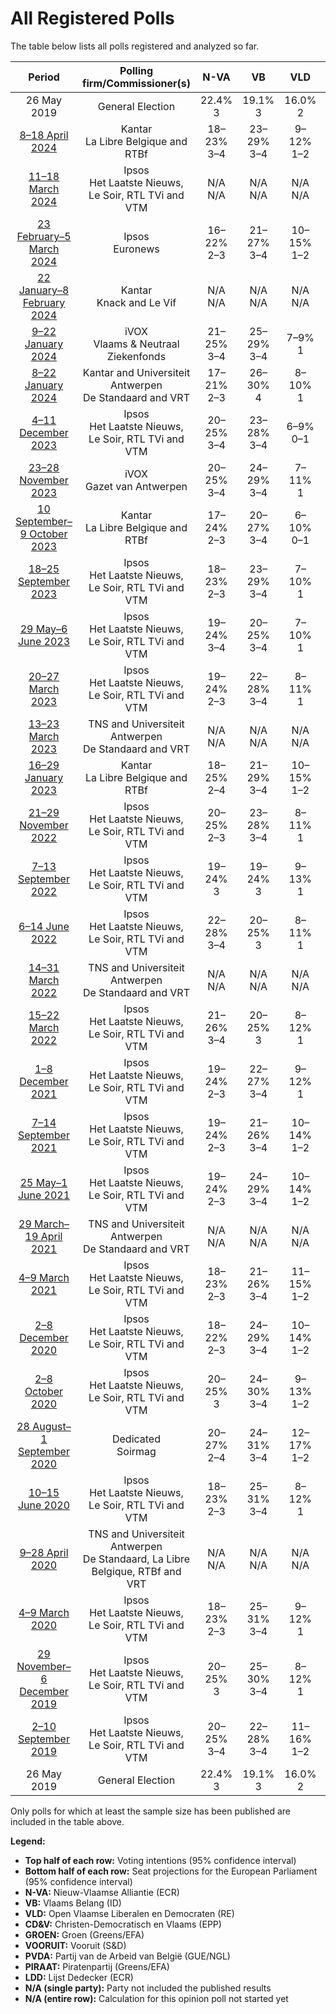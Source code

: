 # All Registered Polls

The table below lists all polls registered and analyzed so far.

| Period     | Polling firm/Commissioner(s) | N-VA | VB | VLD | CD&V | GROEN | VOORUIT | PVDA | PIRAAT | LDD |
|:----------:|:----------------------------:|:--:|:--:|:--:|:--:|:--:|:--:|:--:|:--:|:--:|
| 26 May 2019 | General Election | 22.4% <br> 3 | 19.1% <br> 3 | 16.0% <br> 2 | 14.5% <br> 2 | 12.4% <br> 1 | 10.2% <br> 1 | 5.0% <br> 0 | 0.0% <br> 0 | 0.0% <br> 0 |
| [8–18 April 2024](2024-04-18-Kantar.html) | Kantar <br> La Libre Belgique and RTBf | 18–23% <br> 3–4 | 23–29% <br> 3–4 | 9–12% <br> 1–2 | 10–14% <br> 1–2 | 5–8% <br> 0–1 | 10–14% <br> 1–2 | 10–14% <br> 1–2 | N/A <br> N/A | N/A <br> N/A |
| [11–18 March 2024](2024-03-18-Ipsos.html) | Ipsos <br> Het Laatste Nieuws, Le Soir, RTL TVi and VTM | N/A <br> N/A | N/A <br> N/A | N/A <br> N/A | N/A <br> N/A | N/A <br> N/A | N/A <br> N/A | N/A <br> N/A | N/A <br> N/A | N/A <br> N/A |
| [23 February–5 March 2024](2024-03-05-Ipsos.html) | Ipsos <br> Euronews | 16–22% <br> 2–3 | 21–27% <br> 3–4 | 10–15% <br> 1–2 | 9–14% <br> 1–2 | 8–12% <br> 1–2 | 12–17% <br> 1–2 | 7–12% <br> 1 | N/A <br> N/A | N/A <br> N/A |
| [22 January–8 February 2024](2024-02-08-Kantar.html) | Kantar <br> Knack and Le Vif | N/A <br> N/A | N/A <br> N/A | N/A <br> N/A | N/A <br> N/A | N/A <br> N/A | N/A <br> N/A | N/A <br> N/A | N/A <br> N/A | N/A <br> N/A |
| [9–22 January 2024](2024-01-22-iVOX.html) | iVOX <br> Vlaams & Neutraal Ziekenfonds | 21–25% <br> 3–4 | 25–29% <br> 3–4 | 7–9% <br> 1 | 11–14% <br> 1–2 | 6–9% <br> 1 | 11–14% <br> 1–2 | 8–11% <br> 1 | N/A <br> N/A | N/A <br> N/A |
| [8–22 January 2024](2024-01-22-KantarandUniversiteitAntwerpen.html) | Kantar and Universiteit Antwerpen <br> De Standaard and VRT | 17–21% <br> 2–3 | 26–30% <br> 4 | 8–10% <br> 1 | 10–13% <br> 1–2 | 7–10% <br> 1 | 12–15% <br> 2 | 10–12% <br> 1–2 | N/A <br> N/A | N/A <br> N/A |
| [4–11 December 2023](2023-12-11-Ipsos.html) | Ipsos <br> Het Laatste Nieuws, Le Soir, RTL TVi and VTM | 20–25% <br> 3–4 | 23–28% <br> 3–4 | 6–9% <br> 0–1 | 10–14% <br> 1–2 | 8–11% <br> 1 | 12–16% <br> 1–2 | 8–12% <br> 1 | N/A <br> N/A | N/A <br> N/A |
| [23–28 November 2023](2023-11-28-iVOX.html) | iVOX <br> Gazet van Antwerpen | 20–25% <br> 3–4 | 24–29% <br> 3–4 | 7–11% <br> 1 | 10–14% <br> 1–2 | 6–9% <br> 0–1 | 12–17% <br> 1–2 | 7–11% <br> 1 | N/A <br> N/A | N/A <br> N/A |
| [10 September–9 October 2023](2023-10-09-Kantar.html) | Kantar <br> La Libre Belgique and RTBf | 17–24% <br> 2–3 | 20–27% <br> 3–4 | 6–10% <br> 0–1 | 11–17% <br> 1–2 | 6–11% <br> 1 | 13–19% <br> 2–3 | 7–11% <br> 1 | N/A <br> N/A | N/A <br> N/A |
| [18–25 September 2023](2023-09-25-Ipsos.html) | Ipsos <br> Het Laatste Nieuws, Le Soir, RTL TVi and VTM | 18–23% <br> 2–3 | 23–29% <br> 3–4 | 7–10% <br> 1 | 10–14% <br> 1–2 | 5–8% <br> 0–1 | 13–18% <br> 2 | 8–11% <br> 1 | N/A <br> N/A | N/A <br> N/A |
| [29 May–6 June 2023](2023-06-06-Ipsos.html) | Ipsos <br> Het Laatste Nieuws, Le Soir, RTL TVi and VTM | 19–24% <br> 3–4 | 20–25% <br> 3–4 | 7–10% <br> 1 | 9–13% <br> 1–2 | 6–9% <br> 1 | 15–19% <br> 2–3 | 9–12% <br> 1–2 | N/A <br> N/A | N/A <br> N/A |
| [20–27 March 2023](2023-03-27-Ipsos.html) | Ipsos <br> Het Laatste Nieuws, Le Soir, RTL TVi and VTM | 19–24% <br> 2–3 | 22–28% <br> 3–4 | 8–11% <br> 1 | 10–14% <br> 1–2 | 6–9% <br> 0–1 | 13–18% <br> 2 | 6–10% <br> 0–1 | N/A <br> N/A | N/A <br> N/A |
| [13–23 March 2023](2023-03-23-TNSandUniversiteitAntwerpen.html) | TNS and Universiteit Antwerpen <br> De Standaard and VRT | N/A <br> N/A | N/A <br> N/A | N/A <br> N/A | N/A <br> N/A | N/A <br> N/A | N/A <br> N/A | N/A <br> N/A | N/A <br> N/A | N/A <br> N/A |
| [16–29 January 2023](2023-01-29-Kantar.html) | Kantar <br> La Libre Belgique and RTBf | 18–25% <br> 2–4 | 21–29% <br> 3–4 | 10–15% <br> 1–2 | 7–12% <br> 1 | 8–13% <br> 1–2 | 12–19% <br> 1–2 | 4–8% <br> 0–1 | N/A <br> N/A | N/A <br> N/A |
| [21–29 November 2022](2022-11-29-Ipsos.html) | Ipsos <br> Het Laatste Nieuws, Le Soir, RTL TVi and VTM | 20–25% <br> 2–3 | 23–28% <br> 3–4 | 8–11% <br> 1 | 8–12% <br> 1 | 7–11% <br> 1 | 14–19% <br> 2 | 6–9% <br> 0–1 | N/A <br> N/A | N/A <br> N/A |
| [7–13 September 2022](2022-09-13-Ipsos.html) | Ipsos <br> Het Laatste Nieuws, Le Soir, RTL TVi and VTM | 19–24% <br> 3 | 19–24% <br> 3 | 9–13% <br> 1 | 8–12% <br> 1 | 7–11% <br> 1 | 15–19% <br> 2 | 7–11% <br> 1 | N/A <br> N/A | N/A <br> N/A |
| [6–14 June 2022](2022-06-14-Ipsos.html) | Ipsos <br> Het Laatste Nieuws, Le Soir, RTL TVi and VTM | 22–28% <br> 3–4 | 20–25% <br> 3 | 8–11% <br> 1 | 8–12% <br> 1 | 6–10% <br> 0–1 | 13–17% <br> 1–2 | 7–10% <br> 1 | N/A <br> N/A | N/A <br> N/A |
| [14–31 March 2022](2022-03-31-TNSandUniversiteitAntwerpen.html) | TNS and Universiteit Antwerpen <br> De Standaard and VRT | N/A <br> N/A | N/A <br> N/A | N/A <br> N/A | N/A <br> N/A | N/A <br> N/A | N/A <br> N/A | N/A <br> N/A | N/A <br> N/A | N/A <br> N/A |
| [15–22 March 2022](2022-03-22-Ipsos.html) | Ipsos <br> Het Laatste Nieuws, Le Soir, RTL TVi and VTM | 21–26% <br> 3–4 | 20–25% <br> 3 | 8–12% <br> 1 | 10–13% <br> 1–2 | 7–10% <br> 1 | 12–17% <br> 1–2 | 7–11% <br> 1 | N/A <br> N/A | N/A <br> N/A |
| [1–8 December 2021](2021-12-08-Ipsos.html) | Ipsos <br> Het Laatste Nieuws, Le Soir, RTL TVi and VTM | 19–24% <br> 2–3 | 22–27% <br> 3–4 | 9–12% <br> 1 | 9–13% <br> 1 | 7–10% <br> 1 | 12–16% <br> 1–2 | 7–11% <br> 1 | N/A <br> N/A | N/A <br> N/A |
| [7–14 September 2021](2021-09-14-Ipsos.html) | Ipsos <br> Het Laatste Nieuws, Le Soir, RTL TVi and VTM | 19–24% <br> 2–3 | 21–26% <br> 3–4 | 10–14% <br> 1–2 | 11–15% <br> 1–2 | 8–12% <br> 1 | 10–14% <br> 1–2 | 6–10% <br> 0–1 | N/A <br> N/A | N/A <br> N/A |
| [25 May–1 June 2021](2021-06-01-Ipsos.html) | Ipsos <br> Het Laatste Nieuws, Le Soir, RTL TVi and VTM | 19–24% <br> 2–3 | 24–29% <br> 3–4 | 10–14% <br> 1–2 | 8–12% <br> 1 | 7–10% <br> 1 | 11–15% <br> 1–2 | 6–10% <br> 0–1 | N/A <br> N/A | N/A <br> N/A |
| [29 March–19 April 2021](2021-04-19-TNSandUniversiteitAntwerpen.html) | TNS and Universiteit Antwerpen <br> De Standaard and VRT | N/A <br> N/A | N/A <br> N/A | N/A <br> N/A | N/A <br> N/A | N/A <br> N/A | N/A <br> N/A | N/A <br> N/A | N/A <br> N/A | N/A <br> N/A |
| [4–9 March 2021](2021-03-09-Ipsos.html) | Ipsos <br> Het Laatste Nieuws, Le Soir, RTL TVi and VTM | 18–23% <br> 2–3 | 21–26% <br> 3–4 | 11–15% <br> 1–2 | 11–15% <br> 1–2 | 7–10% <br> 1 | 10–15% <br> 1–2 | 7–10% <br> 1 | N/A <br> N/A | N/A <br> N/A |
| [2–8 December 2020](2020-12-08-Ipsos.html) | Ipsos <br> Het Laatste Nieuws, Le Soir, RTL TVi and VTM | 18–22% <br> 2–3 | 24–29% <br> 3–4 | 10–14% <br> 1–2 | 11–15% <br> 1–2 | 7–10% <br> 1 | 12–16% <br> 1–2 | 5–8% <br> 0–1 | N/A <br> N/A | N/A <br> N/A |
| [2–8 October 2020](2020-10-08-Ipsos.html) | Ipsos <br> Het Laatste Nieuws, Le Soir, RTL TVi and VTM | 20–25% <br> 3 | 24–30% <br> 3–4 | 9–13% <br> 1–2 | 9–13% <br> 1–2 | 6–9% <br> 0–1 | 12–16% <br> 1–2 | 5–8% <br> 0–1 | N/A <br> N/A | N/A <br> N/A |
| [28 August–1 September 2020](2020-09-01-Dedicated.html) | Dedicated <br> Soirmag | 20–27% <br> 2–4 | 24–31% <br> 3–4 | 12–17% <br> 1–2 | 11–16% <br> 1–2 | 5–10% <br> 0–1 | 11–16% <br> 1–2 | 1–3% <br> 0 | N/A <br> N/A | N/A <br> N/A |
| [10–15 June 2020](2020-06-15-Ipsos.html) | Ipsos <br> Het Laatste Nieuws, Le Soir, RTL TVi and VTM | 18–23% <br> 2–3 | 25–31% <br> 3–4 | 8–12% <br> 1 | 10–14% <br> 1–2 | 8–11% <br> 1 | 11–15% <br> 1–2 | 6–9% <br> 0–1 | N/A <br> N/A | N/A <br> N/A |
| [9–28 April 2020](2020-04-28-TNSandUniversiteitAntwerpen.html) | TNS and Universiteit Antwerpen <br> De Standaard, La Libre Belgique, RTBf and VRT | N/A <br> N/A | N/A <br> N/A | N/A <br> N/A | N/A <br> N/A | N/A <br> N/A | N/A <br> N/A | N/A <br> N/A | N/A <br> N/A | N/A <br> N/A |
| [4–9 March 2020](2020-03-09-Ipsos.html) | Ipsos <br> Het Laatste Nieuws, Le Soir, RTL TVi and VTM | 18–23% <br> 2–3 | 25–31% <br> 3–4 | 9–12% <br> 1 | 10–14% <br> 1–2 | 7–11% <br> 1 | 8–12% <br> 1 | 8–11% <br> 1 | N/A <br> N/A | N/A <br> N/A |
| [29 November–6 December 2019](2019-12-06-Ipsos.html) | Ipsos <br> Het Laatste Nieuws, Le Soir, RTL TVi and VTM | 20–25% <br> 3 | 25–30% <br> 3–4 | 8–12% <br> 1 | 10–14% <br> 1–2 | 9–13% <br> 1 | 7–11% <br> 1 | 7–10% <br> 1 | N/A <br> N/A | N/A <br> N/A |
| [2–10 September 2019](2019-09-10-Ipsos.html) | Ipsos <br> Het Laatste Nieuws, Le Soir, RTL TVi and VTM | 20–25% <br> 3–4 | 22–28% <br> 3–4 | 11–16% <br> 1–2 | 10–14% <br> 1–2 | 9–13% <br> 1–2 | 7–10% <br> 1 | 5–8% <br> 0–1 | N/A <br> N/A | N/A <br> N/A |
| 26 May 2019 | General Election | 22.4% <br> 3 | 19.1% <br> 3 | 16.0% <br> 2 | 14.5% <br> 2 | 12.4% <br> 1 | 10.2% <br> 1 | 5.0% <br> 0 | 0.0% <br> 0 | 0.0% <br> 0 |

Only polls for which at least the sample size has been published are included in the table above.

**Legend:**
+ **Top half of each row:** Voting intentions (95% confidence interval)
+ **Bottom half of each row:** Seat projections for the European Parliament (95% confidence interval)
+ **N-VA:** Nieuw-Vlaamse Alliantie (ECR)
+ **VB:** Vlaams Belang (ID)
+ **VLD:** Open Vlaamse Liberalen en Democraten (RE)
+ **CD&V:** Christen-Democratisch en Vlaams (EPP)
+ **GROEN:** Groen (Greens/EFA)
+ **VOORUIT:** Vooruit (S&D)
+ **PVDA:** Partij van de Arbeid van België (GUE/NGL)
+ **PIRAAT:** Piratenpartij (Greens/EFA)
+ **LDD:** Lijst Dedecker (ECR)
+ **N/A (single party):** Party not included the published results
+ **N/A (entire row):** Calculation for this opinion poll not started yet

